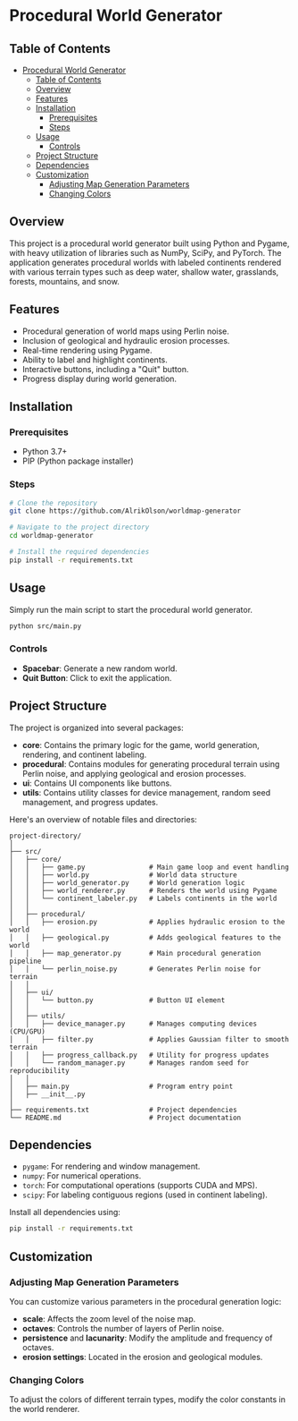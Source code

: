 # Procedural World Generator

## Table of Contents

- [Procedural World Generator](#procedural-world-generator)
  - [Table of Contents](#table-of-contents)
  - [Overview](#overview)
  - [Features](#features)
  - [Installation](#installation)
    - [Prerequisites](#prerequisites)
    - [Steps](#steps)
  - [Usage](#usage)
    - [Controls](#controls)
  - [Project Structure](#project-structure)
  - [Dependencies](#dependencies)
  - [Customization](#customization)
    - [Adjusting Map Generation Parameters](#adjusting-map-generation-parameters)
    - [Changing Colors](#changing-colors)

## Overview

This project is a procedural world generator built using Python and Pygame, with heavy utilization of libraries such as NumPy, SciPy, and PyTorch. The application generates procedural worlds with labeled continents rendered with various terrain types such as deep water, shallow water, grasslands, forests, mountains, and snow.

## Features

- Procedural generation of world maps using Perlin noise.
- Inclusion of geological and hydraulic erosion processes.
- Real-time rendering using Pygame.
- Ability to label and highlight continents.
- Interactive buttons, including a "Quit" button.
- Progress display during world generation.

## Installation

### Prerequisites

- Python 3.7+
- PIP (Python package installer)

### Steps

```sh
# Clone the repository
git clone https://github.com/AlrikOlson/worldmap-generator

# Navigate to the project directory
cd worldmap-generator

# Install the required dependencies
pip install -r requirements.txt
```

## Usage

Simply run the main script to start the procedural world generator.

```sh
python src/main.py
```

### Controls

- **Spacebar**: Generate a new random world.
- **Quit Button**: Click to exit the application.

## Project Structure

The project is organized into several packages:

- **core**: Contains the primary logic for the game, world generation, rendering, and continent labeling.
- **procedural**: Contains modules for generating procedural terrain using Perlin noise, and applying geological and erosion processes.
- **ui**: Contains UI components like buttons.
- **utils**: Contains utility classes for device management, random seed management, and progress updates.

Here's an overview of notable files and directories:

```
project-directory/
│
├── src/
│   ├── core/
│   │   ├── game.py                # Main game loop and event handling
│   │   ├── world.py               # World data structure
│   │   ├── world_generator.py     # World generation logic
│   │   ├── world_renderer.py      # Renders the world using Pygame
│   │   └── continent_labeler.py   # Labels continents in the world
│   │
│   ├── procedural/
│   │   ├── erosion.py             # Applies hydraulic erosion to the world
│   │   ├── geological.py          # Adds geological features to the world
│   │   ├── map_generator.py       # Main procedural generation pipeline
│   │   └── perlin_noise.py        # Generates Perlin noise for terrain
│   │
│   ├── ui/
│   │   └── button.py              # Button UI element
│   │
│   ├── utils/
│   │   ├── device_manager.py      # Manages computing devices (CPU/GPU)
│   │   ├── filter.py              # Applies Gaussian filter to smooth terrain
│   │   ├── progress_callback.py   # Utility for progress updates
│   │   └── random_manager.py      # Manages random seed for reproducibility
│   │
│   ├── main.py                    # Program entry point
│   ├── __init__.py                
│
├── requirements.txt               # Project dependencies
└── README.md                      # Project documentation
```

## Dependencies

- `pygame`: For rendering and window management.
- `numpy`: For numerical operations.
- `torch`: For computational operations (supports CUDA and MPS).
- `scipy`: For labeling contiguous regions (used in continent labeling).

Install all dependencies using:
```sh
pip install -r requirements.txt
```

## Customization

### Adjusting Map Generation Parameters

You can customize various parameters in the procedural generation logic:

- **scale**: Affects the zoom level of the noise map.
- **octaves**: Controls the number of layers of Perlin noise.
- **persistence** and **lacunarity**: Modify the amplitude and frequency of octaves.
- **erosion settings**: Located in the erosion and geological modules.

### Changing Colors

To adjust the colors of different terrain types, modify the color constants in the world renderer.